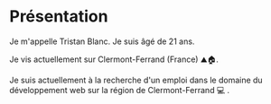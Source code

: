 # Présentation

Je m'appelle Tristan Blanc. 
Je suis âgé de 21 ans. 

Je vis actuellement sur Clermont-Ferrand (France) ⛰️🏠.

Je suis actuellement à la recherche d'un emploi dans le domaine du développement web sur la région de Clermont-Ferrand 💻 .
